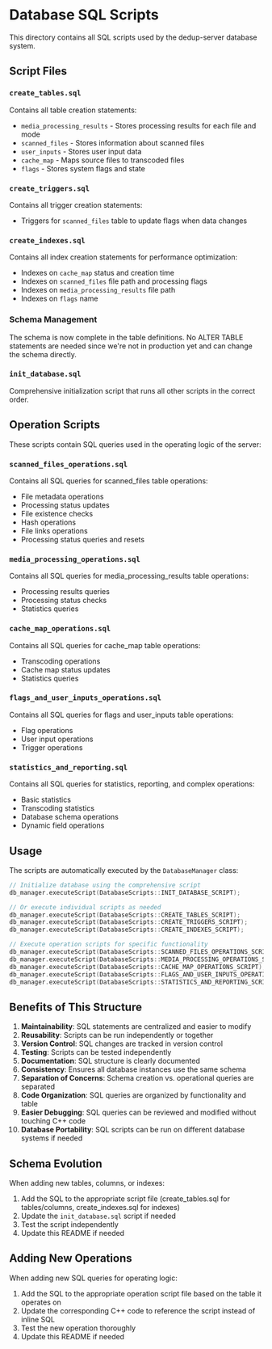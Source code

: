 # Database SQL Scripts

This directory contains all SQL scripts used by the dedup-server database system.

## Script Files

### `create_tables.sql`

Contains all table creation statements:

- `media_processing_results` - Stores processing results for each file and mode
- `scanned_files` - Stores information about scanned files
- `user_inputs` - Stores user input data
- `cache_map` - Maps source files to transcoded files
- `flags` - Stores system flags and state

### `create_triggers.sql`

Contains all trigger creation statements:

- Triggers for `scanned_files` table to update flags when data changes

### `create_indexes.sql`

Contains all index creation statements for performance optimization:

- Indexes on `cache_map` status and creation time
- Indexes on `scanned_files` file path and processing flags
- Indexes on `media_processing_results` file path
- Indexes on `flags` name

### Schema Management

The schema is now complete in the table definitions. No ALTER TABLE statements are needed since we're not in production yet and can change the schema directly.

### `init_database.sql`

Comprehensive initialization script that runs all other scripts in the correct order.

## Operation Scripts

These scripts contain SQL queries used in the operating logic of the server:

### `scanned_files_operations.sql`

Contains all SQL queries for scanned_files table operations:

- File metadata operations
- Processing status updates
- File existence checks
- Hash operations
- File links operations
- Processing status queries and resets

### `media_processing_operations.sql`

Contains all SQL queries for media_processing_results table operations:

- Processing results queries
- Processing status checks
- Statistics queries

### `cache_map_operations.sql`

Contains all SQL queries for cache_map table operations:

- Transcoding operations
- Cache map status updates
- Statistics queries

### `flags_and_user_inputs_operations.sql`

Contains all SQL queries for flags and user_inputs table operations:

- Flag operations
- User input operations
- Trigger operations

### `statistics_and_reporting.sql`

Contains all SQL queries for statistics, reporting, and complex operations:

- Basic statistics
- Transcoding statistics
- Database schema operations
- Dynamic field operations

## Usage

The scripts are automatically executed by the `DatabaseManager` class:

```cpp
// Initialize database using the comprehensive script
db_manager.executeScript(DatabaseScripts::INIT_DATABASE_SCRIPT);

// Or execute individual scripts as needed
db_manager.executeScript(DatabaseScripts::CREATE_TABLES_SCRIPT);
db_manager.executeScript(DatabaseScripts::CREATE_TRIGGERS_SCRIPT);
db_manager.executeScript(DatabaseScripts::CREATE_INDEXES_SCRIPT);

// Execute operation scripts for specific functionality
db_manager.executeScript(DatabaseScripts::SCANNED_FILES_OPERATIONS_SCRIPT);
db_manager.executeScript(DatabaseScripts::MEDIA_PROCESSING_OPERATIONS_SCRIPT);
db_manager.executeScript(DatabaseScripts::CACHE_MAP_OPERATIONS_SCRIPT);
db_manager.executeScript(DatabaseScripts::FLAGS_AND_USER_INPUTS_OPERATIONS_SCRIPT);
db_manager.executeScript(DatabaseScripts::STATISTICS_AND_REPORTING_SCRIPT);
```

## Benefits of This Structure

1. **Maintainability**: SQL statements are centralized and easier to modify
2. **Reusability**: Scripts can be run independently or together
3. **Version Control**: SQL changes are tracked in version control
4. **Testing**: Scripts can be tested independently
5. **Documentation**: SQL structure is clearly documented
6. **Consistency**: Ensures all database instances use the same schema
7. **Separation of Concerns**: Schema creation vs. operational queries are separated
8. **Code Organization**: SQL queries are organized by functionality and table
9. **Easier Debugging**: SQL queries can be reviewed and modified without touching C++ code
10. **Database Portability**: SQL scripts can be run on different database systems if needed

## Schema Evolution

When adding new tables, columns, or indexes:

1. Add the SQL to the appropriate script file (create_tables.sql for tables/columns, create_indexes.sql for indexes)
2. Update the `init_database.sql` script if needed
3. Test the script independently
4. Update this README if needed

## Adding New Operations

When adding new SQL queries for operating logic:

1. Add the SQL to the appropriate operation script file based on the table it operates on
2. Update the corresponding C++ code to reference the script instead of inline SQL
3. Test the new operation thoroughly
4. Update this README if needed
